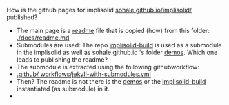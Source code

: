 How is the github pages for implisolid [sohale.github.io/implisolid/](https://sohale.github.io/implisolid/) published?


* The main page is a [readme](https://github.com/sohale/implisolid/blob/revival-sohale/docs/readme.md) file that is copied (how) from this folder: [./docs/readme.md](https://github.com/sohale/implisolid/blob/revival-sohale/docs/readme.md)
* Submodules are used: The repo [implisolid-build](https://github.com/sohale/implisolid-build/tree/master) is used as a submodule in the implisolid as well as sohale.github.io 's folder [demos](https://github.com/sohale/sohale.github.io/tree/master/demos). Which one leads to publishing the readme?
* The submodule is extracted using the following githubworkflow:
* [.github/ workflows/jekyll-with-submodules.yml](https://github.com/sohale/sohale.github.io/blob/master/.github/workflows/jekyll-with-submodules.yml)
* Then? The readme is not there is the [demos](https://github.com/sohale/sohale.github.io/tree/master/demos) or the  [implisolid-build](https://github.com/sohale/implisolid-build/tree/master) instantiated (as submodule) in it.
* 
